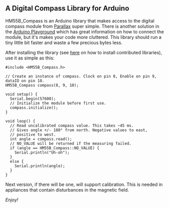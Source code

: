 ## A Digital Compass Library for Arduino

HM55B_Compass is an Arduino library that makes access to the digital compass module from [Parallax](http://www.parallax.com/tabid/768/ProductID/98/Default.aspx) super simple. There is another solution in the [Arduino Playground](http://www.arduino.cc/playground/Main/HM55B) which has great information on how to connect the module, but it's makes your code more cluttered. This library should run a tiny little bit faster and waste a few precious bytes less.

After installing the library (see [here](http://www.arduino.cc/en/Reference/Libraries) on how to install contributed libraries), use it as simple as this:

	#include <HM55B_Compass.h>

	// Create an instance of compass. Clock on pin 8, Enable on pin 9, dataIO on pin 10.
	HM55B_Compass compass(8, 9, 10);

	void setup() {
	  Serial.begin(57600);
	  // Initialize the module before first use.
	  compass.initialize();
	}

	void loop() {
	  // Read uncalibrated compass value. This takes ~45 ms.
	  // Gives angle +/- 180° from north. Negative values to east,
	  // positive to west.
	  int angle = compass.read();
	  // NO_VALUE will be returned if the measuring failed.
	  if (angle == HM55B_Compass::NO_VALUE) {
	    Serial.println("Uh-oh");
	  }
	  else {
	    Serial.println(angle);
	  }
	}


Next version, if there will be one, will support calibration. This is needed in appliances that contain disturbances in the magnetic field.

_Enjoy!_
